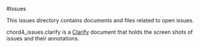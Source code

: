 #Issues


This issues directory contains documents and files related to open issues.

chord4_issues.clarify is a [Clarify](http://www.clarify-it.com/) document that holds the screen shots of issues and their annotations.